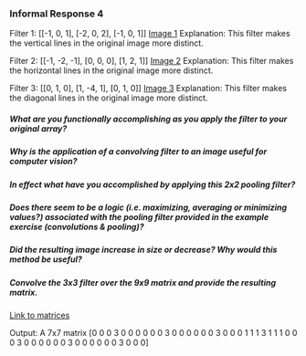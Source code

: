 ### Informal Response 4

Filter 1: [[-1, 0, 1], [-2, 0, 2], [-1, 0, 1]]
[Image 1]()
Explanation: This filter makes the vertical lines in the original image more distinct. 

Filter 2: [[-1, -2, -1], [0, 0, 0], [1, 2, 1]]
[Image 2]()
Explanation: This filter makes the horizontal lines in the original image more distinct.

Filter 3: [[0, 1, 0], [1, -4, 1], [0, 1, 0]]
[Image 3]()
Explanation: This filter makes the diagonal lines in the original image more distinct. 

##### What are you functionally accomplishing as you apply the filter to your original array?

##### Why is the application of a convolving filter to an image useful for computer vision?

##### In effect what have you accomplished by applying this 2x2 pooling filter?

##### Does there seem to be a logic (i.e. maximizing, averaging or minimizing values?) associated with the pooling filter provided in the example exercise (convolutions & pooling)?

##### Did the resulting image increase in size or decrease? Why would this method be useful?

##### Convolve the 3x3 filter over the 9x9 matrix and provide the resulting matrix.
[Link to matrices](https://github.com/tyler-frazier/applied_machine_learning/blob/master/dailies/cnn_xtra_q.png)

Output: A 7x7 matrix
[0 0 0 3 0 0 0
 0 0 0 3 0 0 0
 0 0 0 3 0 0 0
 1 1 1 3 1 1 1
 0 0 0 3 0 0 0
 0 0 0 3 0 0 0
 0 0 0 3 0 0 0]
